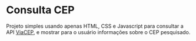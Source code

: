 # Consulta CEP

Projeto simples usando apenas HTML, CSS e Javascript para consultar a API [ViaCEP](https://viacep.com.br/), e mostrar para o usuário informações sobre o CEP pesquisado.
